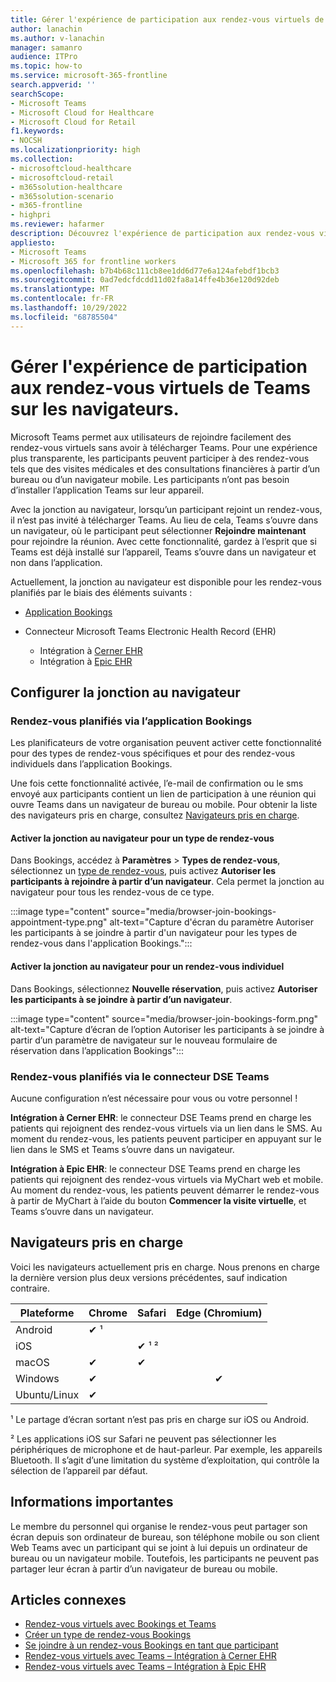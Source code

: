 ```yaml
---
title: Gérer l'expérience de participation aux rendez-vous virtuels de Teams sur les navigateurs.
author: lanachin
ms.author: v-lanachin
manager: samanro
audience: ITPro
ms.topic: how-to
ms.service: microsoft-365-frontline
search.appverid: ''
searchScope:
- Microsoft Teams
- Microsoft Cloud for Healthcare
- Microsoft Cloud for Retail
f1.keywords:
- NOCSH
ms.localizationpriority: high
ms.collection:
- microsoftcloud-healthcare
- microsoftcloud-retail
- m365solution-healthcare
- m365solution-scenario
- m365-frontline
- highpri
ms.reviewer: hafarmer
description: Découvrez l'expérience de participation aux rendez-vous virtuels de Teams sur les navigateurs.
appliesto:
- Microsoft Teams
- Microsoft 365 for frontline workers
ms.openlocfilehash: b7b4b68c111cb8ee1dd6d77e6a124afebdf1bcb3
ms.sourcegitcommit: 0ad7edcfdcdd11d02fa8a14ffe4b36e120d92deb
ms.translationtype: MT
ms.contentlocale: fr-FR
ms.lasthandoff: 10/29/2022
ms.locfileid: "68785504"
---
```

# <a name="manage-the-join-experience-for-teams-virtual-appointments-on-browsers"></a>Gérer l'expérience de participation aux rendez-vous virtuels de Teams sur les navigateurs.

Microsoft Teams permet aux utilisateurs de rejoindre facilement des rendez-vous virtuels sans avoir à télécharger Teams. Pour une expérience plus transparente, les participants peuvent participer à des rendez-vous tels que des visites médicales et des consultations financières à partir d’un bureau ou d’un navigateur mobile. Les participants n’ont pas besoin d’installer l’application Teams sur leur appareil.

Avec la jonction au navigateur, lorsqu’un participant rejoint un rendez-vous, il n’est pas invité à télécharger Teams. Au lieu de cela, Teams s’ouvre dans un navigateur, où le participant peut sélectionner **Rejoindre maintenant** pour rejoindre la réunion. Avec cette fonctionnalité, gardez à l’esprit que si Teams est déjà installé sur l’appareil, Teams s’ouvre dans un navigateur et non dans l’application.

Actuellement, la jonction au navigateur est disponible pour les rendez-vous planifiés par le biais des éléments suivants :

- [Application Bookings](https://support.microsoft.com/office/what-is-bookings-42d4e852-8e99-4d8f-9b70-d7fc93973cb5)
- Connecteur Microsoft Teams Electronic Health Record (EHR)

  - Intégration à [Cerner EHR](ehr-admin-cerner.md)
  - Intégration à [Epic EHR](ehr-admin-epic.md)

## <a name="set-up-browser-join"></a>Configurer la jonction au navigateur

### <a name="appointments-scheduled-through-the-bookings-app"></a>Rendez-vous planifiés via l’application Bookings

Les planificateurs de votre organisation peuvent activer cette fonctionnalité pour des types de rendez-vous spécifiques et pour des rendez-vous individuels dans l’application Bookings.

Une fois cette fonctionnalité activée, l’e-mail de confirmation ou le sms envoyé aux participants contient un lien de participation à une réunion qui ouvre Teams dans un navigateur de bureau ou mobile. Pour obtenir la liste des navigateurs pris en charge, consultez [Navigateurs pris en charge](#supported-browsers).

#### <a name="turn-on-browser-join-for-an-appointment-type"></a>Activer la jonction au navigateur pour un type de rendez-vous

Dans Bookings, accédez à **Paramètres** > **Types de rendez-vous**, sélectionnez un [type de rendez-vous](https://support.microsoft.com/office/create-an-appointment-type-810eac77-6a65-4dc8-964d-c00eadf43887), puis activez **Autoriser les participants à rejoindre à partir d’un navigateur**. Cela permet la jonction au navigateur pour tous les rendez-vous de ce type.

:::image type="content" source="media/browser-join-bookings-appointment-type.png" alt-text="Capture d'écran du paramètre Autoriser les participants à se joindre à partir d'un navigateur pour les types de rendez-vous dans l'application Bookings.":::

#### <a name="turn-on-browser-join-for-an-individual-appointment"></a>Activer la jonction au navigateur pour un rendez-vous individuel

Dans Bookings, sélectionnez **Nouvelle réservation**, puis activez **Autoriser les participants à se joindre à partir d’un navigateur**.

:::image type="content" source="media/browser-join-bookings-form.png" alt-text="Capture d’écran de l’option Autoriser les participants à se joindre à partir d’un paramètre de navigateur sur le nouveau formulaire de réservation dans l’application Bookings":::

### <a name="appointments-scheduled-through-the-teams-ehr-connector"></a>Rendez-vous planifiés via le connecteur DSE Teams

Aucune configuration n’est nécessaire pour vous ou votre personnel !

**Intégration à Cerner EHR**: le connecteur DSE Teams prend en charge les patients qui rejoignent des rendez-vous virtuels via un lien dans le SMS. Au moment du rendez-vous, les patients peuvent participer en appuyant sur le lien dans le SMS et Teams s’ouvre dans un navigateur.

**Intégration à Epic EHR**: le connecteur DSE Teams prend en charge les patients qui rejoignent des rendez-vous virtuels via MyChart web et mobile. Au moment du rendez-vous, les patients peuvent démarrer le rendez-vous à partir de MyChart à l’aide du bouton **Commencer la visite virtuelle**, et Teams s’ouvre dans un navigateur.

## <a name="supported-browsers"></a>Navigateurs pris en charge

Voici les navigateurs actuellement pris en charge. Nous prenons en charge la dernière version plus deux versions précédentes, sauf indication contraire.

|Plateforme  |Chrome |Safari |Edge (Chromium)|
|---------|:---|:---|:---:|
|Android   | &#x2714; &sup1;      |         |         |
|iOS    |         | &#x2714; &sup1; &sup2; |         |
|macOS     | &#x2714; | &#x2714;|         |
|Windows    | &#x2714; |   | &#x2714; |
|Ubuntu/Linux     | &#x2714;         |     |         |

&sup1; Le partage d’écran sortant n’est pas pris en charge sur iOS ou Android.

&sup2; Les applications iOS sur Safari ne peuvent pas sélectionner les périphériques de microphone et de haut-parleur. Par exemple, les appareils Bluetooth. Il s’agit d’une limitation du système d’exploitation, qui contrôle la sélection de l’appareil par défaut.

## <a name="things-to-consider"></a>Informations importantes

Le membre du personnel qui organise le rendez-vous peut partager son écran depuis son ordinateur de bureau, son téléphone mobile ou son client Web Teams avec un participant qui se joint à lui depuis un ordinateur de bureau ou un navigateur mobile. Toutefois, les participants ne peuvent pas partager leur écran à partir d’un navigateur de bureau ou mobile.

## <a name="related-articles"></a>Articles connexes

- [Rendez-vous virtuels avec Bookings et Teams](bookings-virtual-visits.md)
- [Créer un type de rendez-vous Bookings](https://support.microsoft.com/office/create-an-appointment-type-810eac77-6a65-4dc8-964d-c00eadf43887)
- [Se joindre à un rendez-vous Bookings en tant que participant](https://support.microsoft.com/office/join-a-bookings-appointment-as-an-attendee-95cea12d-2220-421f-a663-6efb20913c7f)
- [Rendez-vous virtuels avec Teams – Intégration à Cerner EHR](ehr-admin-cerner.md)
- [Rendez-vous virtuels avec Teams – Intégration à Epic EHR](ehr-admin-epic.md)
